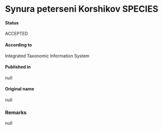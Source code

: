 Synura peterseni Korshikov SPECIES
=======

#### Status
ACCEPTED

#### According to
Integrated Taxonomic Information System

#### Published in
null

#### Original name
null

### Remarks
null